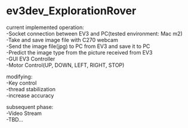 # ev3dev_ExplorationRover

current implemented operation:<br/>
  -Socket connection between EV3 and PC(tested environment: Mac m2)<br/>
  -Take and save image file with C270 webcam<br/>
  -Send the image file(jpg) to PC from EV3 and save it to PC<br/>
  -Predict the image type from the picture received from EV3<br/>
  -GUI EV3 Controller<br/>
  -Motor Control(UP, DOWN, LEFT, RIGHT, STOP)<br/>

modifying:<br/>
  -Key control<br/>
  -thread stabilization<br/>
  -increase accuracy<br/>
  
subsequent phase:<br/>
  -Video Stream<br/>
  -TBD...<br/>
